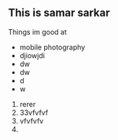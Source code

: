 ## This is samar sarkar 
 Things im good at
 + mobile photography
 + djiowjdi
 + dw
 + dw
 + d
 + w


1. rerer
2. 33vfvfvf
3. vfvfvfv
4. 
